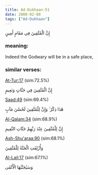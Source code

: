 ```yaml
---
title: Ad-Dukhaan:51
date: 2008-02-08
tags: ["Ad-Dukhaan"]
---
```

إِنَّ الْمُتَّقِينَ فِي مَقَامٍ أَمِينٍ
### meaning: 
Indeed the Godwary will be in a safe place,
### similar verses: 

[At-Tur:17](/52/17) (sim:72.5%)

إِنَّ الْمُتَّقِينَ فِي جَنَّاتٍ وَنَعِيمٍ

[Saad:49](/38/49) (sim:69.4%)

هَٰذَا ذِكْرٌ ۚ وَإِنَّ لِلْمُتَّقِينَ لَحُسْنَ مَآبٍ

[Al-Qalam:34](/68/34) (sim:68.9%)

إِنَّ لِلْمُتَّقِينَ عِنْدَ رَبِّهِمْ جَنَّاتِ النَّعِيمِ

[Ash-Shu'araa:90](/26/90) (sim:68.1%)

وَأُزْلِفَتِ الْجَنَّةُ لِلْمُتَّقِينَ

[Al-Lail:17](/92/17) (sim:67.1%)

وَسَيُجَنَّبُهَا الْأَتْقَى
